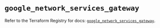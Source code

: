 # `google_network_services_gateway`

Refer to the Terraform Registry for docs: [`google_network_services_gateway`](https://registry.terraform.io/providers/hashicorp/google-beta/6.18.1/docs/resources/google_network_services_gateway).
